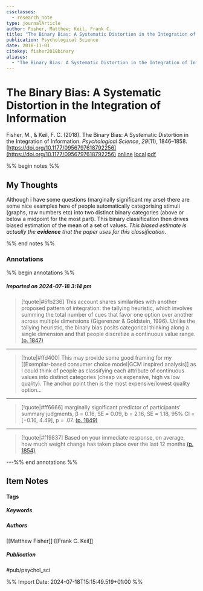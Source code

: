 ```yaml
---
cssclasses:
  - research_note
type: journalArticle
author: Fisher, Matthew; Keil, Frank C.
title: "The Binary Bias: A Systematic Distortion in the Integration of Information"
publication: Psychological Science
date: 2018-11-01
citekey: fisher2018binary
aliases:
  - "The Binary Bias: A Systematic Distortion in the Integration of Information"
---
```


# The Binary Bias: A Systematic Distortion in the Integration of Information

Fisher, M., & Keil, F. C. (2018). The Binary Bias: A Systematic Distortion in the Integration of Information. _Psychological Science_, _29_(11), 1846–1858. [https://doi.org/10.1177/0956797618792256](https://doi.org/10.1177/0956797618792256)
[online](http://zotero.org/users/7162438/items/QYJX7M2T) [local](zotero://select/library/items/QYJX7M2T) [pdf](file:///home/gjc216/Zotero/storage/23VU8WSN/Fisher%20and%20Keil%20-%202018%20-%20The%20Binary%20Bias%20A%20Systematic%20Distortion%20in%20the%20In.pdf)
 

 
%% begin notes %%

## My Thoughts

Although i have some questions (marginally significant my arse) there are some nice examples here of people automatically categorising stimuli (graphs, raw numbers etc) into two distinct binary categories (above or below a midpoint for the most part). This binary classification then drives biased estimation of the mean of a set of values. *This biased estimate is actually the **evidence** that the paper uses for this classification*.

%% end notes %%

### Annotations

%% begin annotations %%

##### Imported on 2024-07-18 3:14 pm
>[!quote|#5fb236]
>This account shares similarities with another proposed pattern of integration: the tallying heuristic, which involves summing the total number of cues that favor one option over another across multiple dimensions (Gigerenzer & Goldstein, 1996). Unlike the tallying heuristic, the binary bias posits categorical thinking along a single dimension and that people discretize a continuous value range. [(p. 1847)](zotero://open-pdf/library/items/23VU8WSN?page=1847&annotation=D8T6UX5C)

---
>[!note|#ffd400]
> This may provide some good framing for my [[Exemplar-based consumer choice model|GCM inspired analysis]] as I could think of people as classifying each attribute of continuous values into distinct categories (cheap vs expensive, high vs low quality). The anchor point then is the most expensive/lowest quality option...

---
>[!quote|#ff6666]
>marginally significant predictor of participants’ summary judgments, β = 0.16, SE = 0.09, b = 2.16, SE = 1.18, 95% CI = [−0.16, 4.49], p = .07. [(p. 1849)](zotero://open-pdf/library/items/23VU8WSN?page=1849&annotation=DVDZNXQH)

---
>[!quote|#f19837]
>Based on your immediate response, on average, how much weight change has taken place over the last 12 months [(p. 1854)](zotero://open-pdf/library/items/23VU8WSN?page=1854&annotation=BUFZL8G2)

---%% end annotations %%

## Item Notes

#### Tags

##### Keywords

##### Authors

[[Matthew Fisher]] [[Frank C. Keil]]

##### Publication

#pub/psychol_sci


%% Import Date: 2024-07-18T15:15:49.519+01:00 %%
